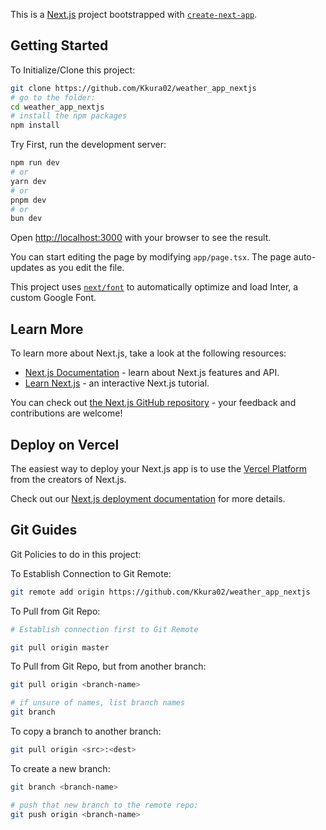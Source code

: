 This is a [Next.js](https://nextjs.org/) project bootstrapped with [`create-next-app`](https://github.com/vercel/next.js/tree/canary/packages/create-next-app).

## Getting Started

To Initialize/Clone this project:

```bash
git clone https://github.com/Kkura02/weather_app_nextjs
# go to the folder:
cd weather_app_nextjs
# install the npm packages
npm install
```

Try First, run the development server:

```bash
npm run dev
# or
yarn dev
# or
pnpm dev
# or
bun dev
```

Open [http://localhost:3000](http://localhost:3000) with your browser to see the result.

You can start editing the page by modifying `app/page.tsx`. The page auto-updates as you edit the file.

This project uses [`next/font`](https://nextjs.org/docs/basic-features/font-optimization) to automatically optimize and load Inter, a custom Google Font.

## Learn More

To learn more about Next.js, take a look at the following resources:

- [Next.js Documentation](https://nextjs.org/docs) - learn about Next.js features and API.
- [Learn Next.js](https://nextjs.org/learn) - an interactive Next.js tutorial.

You can check out [the Next.js GitHub repository](https://github.com/vercel/next.js/) - your feedback and contributions are welcome!

## Deploy on Vercel

The easiest way to deploy your Next.js app is to use the [Vercel Platform](https://vercel.com/new?utm_medium=default-template&filter=next.js&utm_source=create-next-app&utm_campaign=create-next-app-readme) from the creators of Next.js.

Check out our [Next.js deployment documentation](https://nextjs.org/docs/deployment) for more details.

## Git Guides

Git Policies to do in this project:

To Establish Connection to Git Remote:

```bash
git remote add origin https://github.com/Kkura02/weather_app_nextjs
```

To Pull from Git Repo:

```bash
# Establish connection first to Git Remote

git pull origin master
```

To Pull from Git Repo, but from another branch:

```bash
git pull origin <branch-name>

# if unsure of names, list branch names
git branch
```

To copy a branch to another branch:

```bash
git pull origin <src>:<dest>
```

To create a new branch:

```bash
git branch <branch-name>

# push that new branch to the remote repo:
git push origin <branch-name>
```
